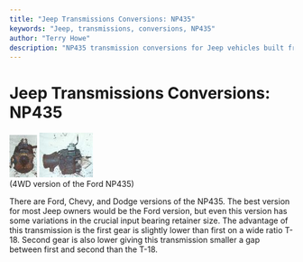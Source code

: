 ```yaml
---
title: "Jeep Transmissions Conversions: NP435"
keywords: "Jeep, transmissions, conversions, NP435"
author: "Terry Howe"
description: "NP435 transmission conversions for Jeep vehicles built from 1941 until the present including military, CJ, YJ, TJ, and other models."
---
```

# Jeep Transmissions Conversions: NP435

[![Ford NP435 front](../../img/transmission/upgrades/np435f_.jpg)](../../img/transmission/upgrades/np435f.jpg) [![Ford NP435 side](../../img/transmission/upgrades/np435s_.jpg)](../../img/transmission/upgrades/np435s.jpg)   
(4WD version of the Ford NP435) 

There are Ford, Chevy, and Dodge versions of the NP435. The best version for most Jeep owners would be the Ford version, but even this version has some variations in the crucial input bearing retainer size. The advantage of this transmission is the first gear is slightly lower than first on a wide ratio T-18. Second gear is also lower giving this transmission smaller a gap between first and second than the T-18.